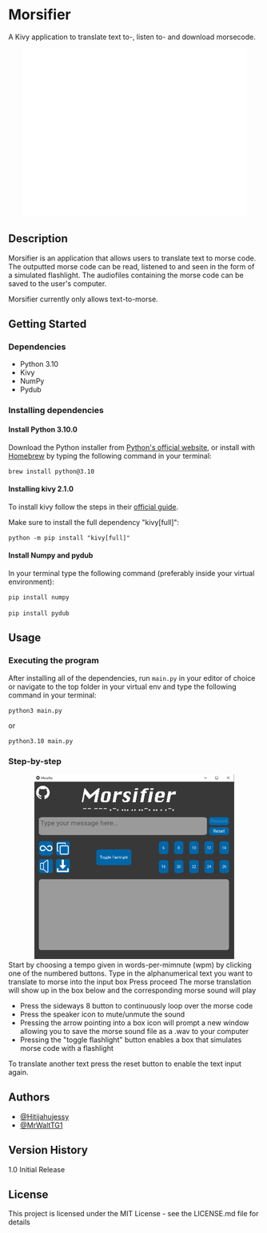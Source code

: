 # Morsifier

A Kivy application to translate text to-, listen to- and download morsecode.

<div align="center">
    <img width="450px" src="morsifier.png" />
</div>

## Description

Morsifier is an application that allows users to translate text to morse code. The outputted morse code can be read, listened to and seen in the form of a simulated flashlight. The audiofiles containing the morse code can be saved to the user's computer.

Morsifier currently only allows text-to-morse.


## Getting Started

### Dependencies

- Python 3.10
- Kivy
- NumPy
- Pydub

### Installing dependencies

#### Install Python 3.10.0

Download the Python installer from <a href="https://www.python.org/downloads/">Python's official website</a>, or install with <a href="https://brew.sh">Homebrew</a> by typing the following command in your terminal:
```
brew install python@3.10
```

#### Installing kivy 2.1.0

To install kivy follow the steps in their <a href="https://kivy.org/doc/stable/gettingstarted/installation.html">official guide</a>.

Make sure to install the full dependency "kivy[full]":
```
python -m pip install "kivy[full]"
```

#### Install Numpy and pydub

In your terminal type the following command (preferably inside your virtual environment):
```
pip install numpy

pip install pydub
```

## Usage

### Executing the program

After installing all of the dependencies, run `main.py` in your editor of choice or navigate to the top folder in your virtual env and type the following command in your terminal:
```
python3 main.py
```
or
```
python3.10 main.py
```

### Step-by-step
<div align="center"><img src="images/mainscreen.png" alt="Screenshot of the window where 'Hello!' is translated to morse" width="400" height="370"></div>
Start by choosing a tempo given in words-per-mimnute (wpm) by clicking one of the numbered buttons.
Type in the alphanumerical text you want to translate to morse into the input box
Press proceed
The morse translation will show up in the box below and the corresponding morse sound will play

- Press the sideways 8 button to continuously loop over the morse code
- Press the speaker icon to mute/unmute the sound
- Pressing the arrow pointing into a box icon will prompt a new window allowing you to save the morse sound file as a .wav to your computer
- Pressing the "toggle flashlight" button enables a box that simulates morse code with a flashlight

To translate another text press the reset button to enable the text input again.


## Authors

- <a href="https://github.com/Hitijahujessy">@Hitijahujessy</a>
- <a href="https://github.com/MrWaltTG1">@MrWaltTG1</a>

## Version History

1.0
Initial Release

## License

This project is licensed under the MIT License - see the LICENSE.md file for details
